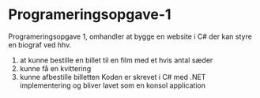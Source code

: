 # Programeringsopgave-1
Programeringsopgave 1, omhandler at bygge en website i C# der kan styre en biograf ved hhv.
1. at kunne bestille en billet til en film med et hvis antal sæder
2. kunne få en kvittering
3. kunne afbestille billetten
Koden er skrevet i C# med .NET implementering og bliver lavet som en konsol application
